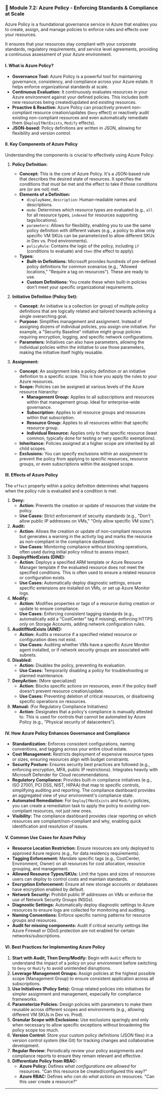 ### **📝 Module 7.2: Azure Policy - Enforcing Standards & Compliance at Scale**

Azure Policy is a foundational governance service in Azure that enables you to create, assign, and manage policies to enforce rules and effects over your resources. 

It ensures that your resources stay compliant with your corporate standards, regulatory requirements, and service level agreements, providing a continuous assessment of your Azure environment.

#### **I. What is Azure Policy?**

* **Governance Tool:** Azure Policy is a powerful tool for maintaining governance, consistency, and compliance across your Azure estate. It helps enforce organizational standards at scale.
* **Continuous Evaluation:** It continuously evaluates resources in your Azure environment against your defined policies. This includes both new resources being created/updated and existing resources.
* **Proactive & Reactive:** Azure Policy can proactively prevent non-compliant resource creation/updates (`Deny` effect) or reactively audit existing non-compliant resources and even automatically remediate them (`DeployIfNotExists`, `Modify` effects).
* **JSON-based:** Policy definitions are written in JSON, allowing for flexibility and version control.

#### **II. Key Components of Azure Policy**

Understanding the components is crucial to effectively using Azure Policy:

1.  **Policy Definition:**
    * **Concept:** This is the core of Azure Policy. It's a JSON-based rule that describes the desired state of resources. It specifies the conditions that must be met and the effect to take if those conditions are (or are not) met.
    * **Elements of a Definition:**
        * `displayName`, `description`: Human-readable names and descriptions.
        * `mode`: Determines which resource types are evaluated (e.g., `all` for all resource types, `indexed` for resources supporting tags/locations).
        * `parameters`: Allows for flexibility, enabling you to use the same policy definition with different values (e.g., a policy to allow only specific VM SKUs can be parameterized to allow different SKUs in Dev vs. Prod environments).
        * `policyRule`: Contains the logic of the policy, including `if` (conditions to evaluate) and `then` (the effect to apply).
    * **Types:**
        * **Built-in Definitions:** Microsoft provides hundreds of pre-defined policy definitions for common scenarios (e.g., "Allowed locations," "Require a tag on resources"). These are ready to use.
        * **Custom Definitions:** You create these when built-in policies don't meet your specific organizational requirements.

2.  **Initiative Definition (Policy Set):**
    * **Concept:** An initiative is a collection (or group) of multiple policy definitions that are logically related and tailored towards achieving a single overarching goal.
    * **Purpose:** Simplifies management and assignment. Instead of assigning dozens of individual policies, you assign one initiative. For example, a "Security Baseline" initiative might group policies requiring encryption, logging, and specific network configurations.
    * **Parameters:** Initiatives can also have parameters, allowing the individual policies within the initiative to use those parameters, making the initiative itself highly reusable.

3.  **Assignment:**
    * **Concept:** An assignment links a policy definition or an initiative definition to a specific scope. This is how you apply the rules to your Azure resources.
    * **Scope:** Policies can be assigned at various levels of the Azure resource hierarchy:
        * **Management Group:** Applies to all subscriptions and resources within that management group. Ideal for enterprise-wide governance.
        * **Subscription:** Applies to all resource groups and resources within that subscription.
        * **Resource Group:** Applies to all resources within that specific resource group.
        * **Individual Resource:** Applies only to that specific resource (least common, typically done for testing or very specific exemptions).
    * **Inheritance:** Policies assigned at a higher scope are inherited by all child scopes.
    * **Exclusions:** You can specify exclusions within an assignment to prevent the policy from applying to specific resources, resource groups, or even subscriptions within the assigned scope.

#### **III. Effects of Azure Policy**

The `effect` property within a policy definition determines what happens when the policy rule is evaluated and a condition is met.

1.  **Deny:**
    * **Action:** Prevents the creation or update of resources that violate the policy.
    * **Use Cases:** Strict enforcement of security standards (e.g., "Don't allow public IP addresses on VMs," "Only allow specific VM sizes").
2.  **Audit:**
    * **Action:** Allows the creation or update of non-compliant resources but generates a warning in the activity log and marks the resource as non-compliant in the compliance dashboard.
    * **Use Cases:** Monitoring compliance without blocking operations, often used during initial policy rollout to assess impact.
3.  **DeployIfNotExists (DINE):**
    * **Action:** Deploys a specified ARM template or Azure Resource Manager template if the evaluated resource does not meet the specified conditions. This is often used to ensure a related resource or configuration exists.
    * **Use Cases:** Automatically deploy diagnostic settings, ensure specific extensions are installed on VMs, or set up Azure Monitor logs.
4.  **Modify:**
    * **Action:** Modifies properties or tags of a resource during creation or update to ensure compliance.
    * **Use Cases:** Enforcing consistent tagging standards (e.g., automatically add a "CostCenter" tag if missing), enforcing HTTPS only on Storage Accounts, adding network configuration rules.
5.  **AuditIfNotExists (AINE):**
    * **Action:** Audits a resource if a specified related resource or configuration does not exist.
    * **Use Cases:** Auditing whether VMs have a specific Azure Monitor agent installed, or if network security groups are associated with subnets.
6.  **Disabled:**
    * **Action:** Disables the policy, preventing its evaluation.
    * **Use Cases:** Temporarily disabling a policy for troubleshooting or planned maintenance.
7.  **DenyAction:** (More specialized)
    * **Action:** Blocks specific actions on resources, even if the policy itself doesn't prevent resource creation/update.
    * **Use Cases:** Preventing deletion of critical resources, or disallowing specific operations on resources.
8.  **Manual:** (For Regulatory Compliance Initiatives)
    * **Action:** Designates that a policy's compliance is manually attested to. This is used for controls that cannot be automated by Azure Policy (e.g., "Physical security of datacenters").

#### **IV. How Azure Policy Enhances Governance and Compliance**

* **Standardization:** Enforces consistent configurations, naming conventions, and tagging across your entire cloud estate.
* **Cost Management:** Restricts deployment of expensive resource types or sizes, ensuring resources align with budget constraints.
* **Security Posture:** Ensures security best practices are followed (e.g., enforcing encryption, MFA, public IP restrictions). Integrates heavily with Microsoft Defender for Cloud recommendations.
* **Regulatory Compliance:** Provides built-in compliance initiatives (e.g., ISO 27001, PCI DSS, NIST, HIPAA) that map to specific controls, simplifying auditing and reporting. The compliance dashboard provides an aggregated view of your environment's compliance state.
* **Automated Remediation:** For `DeployIfNotExists` and `Modify` policies, you can create a remediation task to apply the policy to *existing* non-compliant resources, not just new ones.
* **Visibility:** The compliance dashboard provides clear reporting on which resources are compliant/non-compliant and why, enabling quick identification and resolution of issues.

#### **V. Common Use Cases for Azure Policy**

* **Resource Location Restriction:** Ensure resources are only deployed to approved Azure regions (e.g., for data residency requirements).
* **Tagging Enforcement:** Mandate specific tags (e.g., CostCenter, Environment, Owner) on all resources for cost allocation, resource grouping, and management.
* **Allowed Resource Types/SKUs:** Limit the types and sizes of resources users can deploy to control costs and maintain standards.
* **Encryption Enforcement:** Ensure all new storage accounts or databases have encryption enabled by default.
* **Network Security:** Prohibit public IP addresses on VMs or enforce the use of Network Security Groups (NSGs).
* **Diagnostic Settings:** Automatically deploy diagnostic settings to Azure resources to ensure logs are collected for monitoring and auditing.
* **Naming Conventions:** Enforce specific naming patterns for resource groups and resources.
* **Audit for missing components:** Audit if critical security settings like Azure Firewall or DDoS protection are not enabled for certain networks/subscriptions.

#### **VI. Best Practices for Implementing Azure Policy**

1.  **Start with Audit, Then Deny/Modify:** Begin with `Audit` effects to understand the impact of a policy on your environment before switching to `Deny` or `Modify` to avoid unintended disruptions.
2.  **Leverage Management Groups:** Assign policies at the highest possible scope (Management Group) to ensure consistent application across all subscriptions.
3.  **Use Initiatives (Policy Sets):** Group related policies into initiatives for simpler assignment and management, especially for compliance frameworks.
4.  **Parameterize Policies:** Design policies with parameters to make them reusable across different scopes and environments (e.g., allowing different VM SKUs in Dev vs. Prod).
5.  **Granular Scope with Exclusions:** Use exclusions sparingly and only when necessary to allow specific exceptions without broadening the policy scope too much.
6.  **Version Control:** Store your custom policy definitions (JSON files) in a version control system (like Git) for tracking changes and collaborative development.
7.  **Regular Review:** Periodically review your policy assignments and compliance reports to ensure they remain relevant and effective.
8.  **Differentiate Policy from RBAC:**
    * **Azure Policy:** Defines *what configurations are allowed* for resources. "Can this resource be created/configured this way?"
    * **Azure RBAC:** Defines *who can do what actions* on resources. "Can this user create a resource?"

---